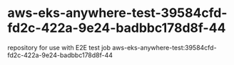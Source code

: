 # aws-eks-anywhere-test-39584cfd-fd2c-422a-9e24-badbbc178d8f-44
repository for use with E2E test job aws-eks-anywhere-test:39584cfd-fd2c-422a-9e24-badbbc178d8f-44
